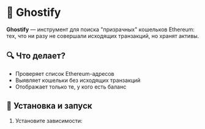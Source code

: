 # 👻 Ghostify

**Ghostify** — инструмент для поиска "призрачных" кошельков Ethereum:  
тех, что ни разу не совершали исходящих транзакций, но хранят активы.

## 🔍 Что делает?

- Проверяет список Ethereum-адресов
- Выявляет кошельки без исходящих транзакций
- Отображает только те, у кого есть баланс

## 🚀 Установка и запуск

1. Установите зависимости:
